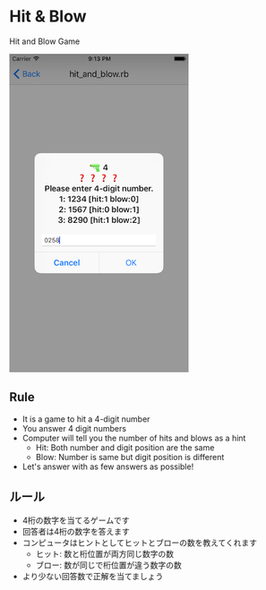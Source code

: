 # Hit & Blow
Hit and Blow Game

![Screen Shot](./hit_and_blow_01.png)

## Rule
- It is a game to hit a 4-digit number
- You answer 4 digit numbers
- Computer will tell you the number of hits and blows as a hint
   - Hit: Both number and digit position are the same
   - Blow: Number is same but digit position is different
- Let's answer with as few answers as possible!

## ルール
- 4桁の数字を当てるゲームです
- 回答者は4桁の数字を答えます
- コンピュータはヒントとしてヒットとブローの数を教えてくれます
  - ヒット: 数と桁位置が両方同じ数字の数
  - ブロー: 数が同じで桁位置が違う数字の数
- より少ない回答数で正解を当てましょう
